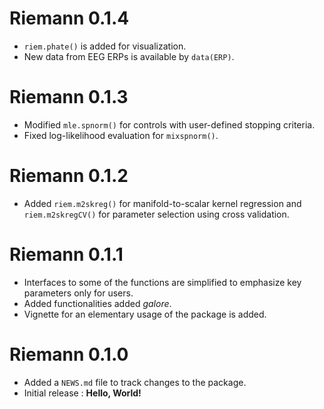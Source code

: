 # Riemann 0.1.4

* `riem.phate()` is added for visualization.
* New data from EEG ERPs is available by `data(ERP)`.

# Riemann 0.1.3

* Modified `mle.spnorm()` for controls with user-defined stopping criteria.
* Fixed log-likelihood evaluation for `mixspnorm()`.

# Riemann 0.1.2

* Added `riem.m2skreg()` for manifold-to-scalar kernel regression and `riem.m2skregCV()` for parameter selection using cross validation.

# Riemann 0.1.1

* Interfaces to some of the functions are simplified to emphasize key parameters only for users.
* Added functionalities added *galore*. 
* Vignette for an elementary usage of the package is added.

# Riemann 0.1.0

* Added a `NEWS.md` file to track changes to the package.
* Initial release : **Hello, World!**